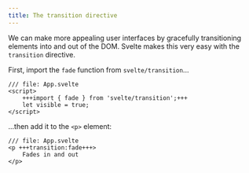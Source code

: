 ```yaml
---
title: The transition directive
---
```


We can make more appealing user interfaces by gracefully transitioning elements into and out of the DOM. Svelte makes this very easy with the `transition` directive.

First, import the `fade` function from `svelte/transition`...

```svelte
/// file: App.svelte
<script>
	+++import { fade } from 'svelte/transition';+++
	let visible = true;
</script>
```

...then add it to the `<p>` element:

```svelte
/// file: App.svelte
<p +++transition:fade+++>
	Fades in and out
</p>
```
